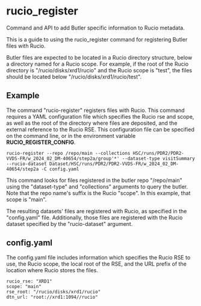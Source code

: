 # rucio_register
Command and API to add Butler specific information to Rucio metadata.

This is a guide to using the rucio_register command for registering
Butler files with Rucio.

Butler files are expected to be located in a Rucio directory structure,
below a directory named for a Rucio scope. For example, if the root of
the Rucio directory is "/rucio/disks/xrd1/rucio" and the Rucio scope
is "test", the files should be located below "/rucio/disks/xrd1/rucio/test".


## Example

The command  "rucio-register" registers files with Rucio. This
command requires a YAML configuration file which specifies the Rucio rse and
scope, as well as the root of the directory where files are deposited,
and the external reference to the Rucio RSE. This configuration file
can be specified on the command line, or in the environment
variable **RUCIO_REGISTER_CONFIG**.

```
rucio-register --repo /repo/main --collections HSC/runs/PDR2/PDR2-VVDS-FR/w_2024_02_DM-40654/step2a/group'*' --dataset-type visitSummary --rucio-dataset Dataset/HSC/runs/PDR2/PDR2-VVDS-FR/w_2024_02_DM-40654/step2a -C config.yaml
```

This command looks for files registered in the butler repo "/repo/main" 
using the "dataset-type" and "collections" arguments to query the butler. Note
that the repo name's suffix is the Rucio "scope". In this example, that scope
is "main".

The resulting datasets' files are registered with Rucio, as specified in 
the "config.yaml" file.  Additionally, those files are registered with the 
Rucio dataset specified by the "rucio-dataset" argument.


## config.yaml

The config.yaml file includes information which specifies the Rucio RSE
to use, the Rucio scope, the local root of the RSE, and the URL prefix 
of the location where Rucio stores the files.


```
rucio_rse: "XRD1"
scope: "main"
rse_root: "/rucio/disks/xrd1/rucio"
dtn_url: "root://xrd1:1094//rucio"
```
